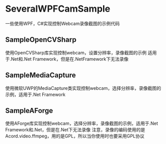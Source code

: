 # SeveralWPFCamSample
一些使用WPF，C#实现控制Webcam录像截图的示例代码

## SampleOpenCVSharp
使用OpenCVSharp库实现控制webcam，设置分辨率，录像截图的示例 适用于.Net和.Net Framework，但是在.NetFramework下无法录像

## SampleMediaCapture
使用微软UWP的MediaCapture类实现控制webcam，选择分辨率，录像截图的示例，适用于.Net Framework

## SampleAForge
使用AForge库实现控制webcam，选择分辨率，录像截图的示例，适用于.Net Framework和.Net，但是在.Net下无法录像
注意，录像的编码使用的是Acord.video.ffmpeg，用的是GPL，所以当你使用时也要采用GPL协议

